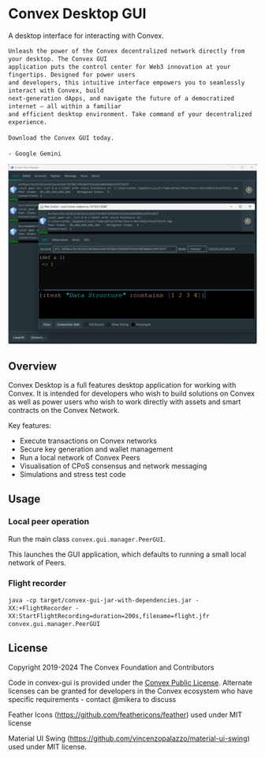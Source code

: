 # Convex Desktop GUI

A desktop interface for interacting with Convex.

```
Unleash the power of the Convex decentralized network directly from your desktop. The Convex GUI 
application puts the control center for Web3 innovation at your fingertips. Designed for power users 
and developers, this intuitive interface empowers you to seamlessly interact with Convex, build 
next-generation dApps, and navigate the future of a democratized internet – all within a familiar
and efficient desktop environment. Take command of your decentralized experience. 
 
Download the Convex GUI today.

- Google Gemini
```

![Screenshot](docs/images/convex-desktop.png)

## Overview

Convex Desktop is a full features desktop application for working with Convex. It is intended for developers who wish to build solutions on Convex as well as power users who wish to work directly with assets and smart contracts on the Convex Network.

Key features:
- Execute transactions on Convex networks
- Secure key generation and wallet management
- Run a local network of Convex Peers
- Visualisation of CPoS consensus and network messaging
- Simulations and stress test code

## Usage

### Local peer operation

Run the main class `convex.gui.manager.PeerGUI`.

This launches the GUI application, which defaults to running a small local network of Peers.

### Flight recorder

```
java -cp target/convex-gui-jar-with-dependencies.jar -XX:+FlightRecorder -XX:StartFlightRecording=duration=200s,filename=flight.jfr convex.gui.manager.PeerGUI
```

## License

Copyright 2019-2024 The Convex Foundation and Contributors

Code in convex-gui is provided under the [Convex Public License](../LICENSE.md). Alternate licenses can be granted for developers in the Convex ecosystem who have specific requirements - contact @mikera to discuss

Feather Icons (https://github.com/feathericons/feather) used under MIT license 

Material UI Swing (https://github.com/vincenzopalazzo/material-ui-swing) used under MIT license.
